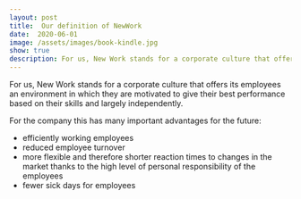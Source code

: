 ```yaml
---
layout: post
title:  Our definition of NewWork
date:  2020-06-01
image: /assets/images/book-kindle.jpg
show: true
description: For us, New Work stands for a corporate culture that offers its employees an environment in which they are motivated to give their best performance based on their skills and largely independently.
---
```


For us, New Work stands for a corporate culture that offers its employees an environment in which they are motivated to give their best performance based on their skills and largely independently.

For the company this has many important advantages for the future:
<ul>
  <li style = "list-style-type: disc;"> efficiently working employees </li>
  <li style = "list-style-type: disc;"> reduced employee turnover </li>
  <li style = "list-style-type: disc;"> more flexible and therefore shorter reaction times to changes in the market thanks to the high level of personal responsibility of the employees </li>
  <li style = "list-style-type: disc;"> fewer sick days for employees </li>
</ul>
